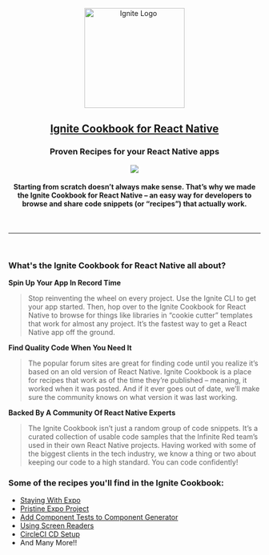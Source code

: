 <p align="center">
  <img src="./static/img/ignite.png" alt="Ignite Logo" width="200" />
  <a  href="https://infinitered.github.io/ignite-cookbook/">
    <h2 align="center">Ignite Cookbook for React Native</h2>
  </a>
  <h3 align="center">Proven Recipes for your React Native apps</h3>

  <p align="center">
    <img src="https://media.giphy.com/media/zGeomrzPgNP3y/giphy.gif">
  </p>
    <h4 align="center">Starting from scratch doesn’t always make sense. That’s why we made the Ignite Cookbook for React Native – an easy way for developers to browse and share code snippets (or “recipes”) that actually work.</h4>
</p>

<br>

---

<br>

### What's the Ignite Cookbook for React Native all about?

**Spin Up Your App In Record Time**

> Stop reinventing the wheel on every project. Use the Ignite CLI to get your app started. Then, hop over to the Ignite Cookbook for React Native to browse for things like libraries in “cookie cutter” templates that work for almost any project. It’s the fastest way to get a React Native app off the ground.

**Find Quality Code When You Need It**

> The popular forum sites are great for finding code until you realize it’s based on an old version of React Native. Ignite Cookbook is a place for recipes that work as of the time they’re published – meaning, it worked when it was posted. And if it ever goes out of date, we’ll make sure the community knows on what version it was last working.

**Backed By A Community Of React Native Experts**

> The Ignite Cookbook isn’t just a random group of code snippets. It’s a curated collection of usable code samples that the Infinite Red team’s used in their own React Native projects. Having worked with some of the biggest clients in the tech industry, we know a thing or two about keeping our code to a high standard. You can code confidently!

### Some of the recipes you'll find in the Ignite Cookbook:

- [Staying With Expo](https://infinitered.github.io/ignite-cookbook/docs/StayingWithExpo)
- [Pristine Expo Project](https://infinitered.github.io/ignite-cookbook/docs/PristineExpoProject)
- [Add Component Tests to Component Generator](https://infinitered.github.io/ignite-cookbook/docs/GenerateComponentTests)
- [Using Screen Readers](https://infinitered.github.io/ignite-cookbook/docs/UsingScreenReaders)
- [CircleCI CD Setup](https://infinitered.github.io/ignite-cookbook/docs/CircleCIRNSetup)
- And Many More!!
